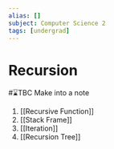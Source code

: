 ```yaml
---
alias: []
subject: Computer Science 2
tags: [undergrad]
---
```

# Recursion
#⌛TBC Make into a note

1. [[Recursive Function]]
2. [[Stack Frame]]
3. [[Iteration]]
4. [[Recursion Tree]]